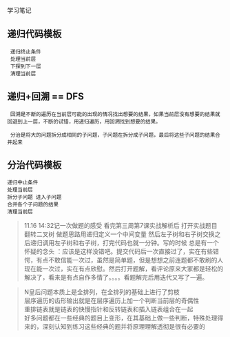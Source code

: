 学习笔记

递归代码模板
--------
     递归终止条件
     处理当前层
     下探到下一层
     清理当前层
    
递归+回溯 == DFS
-------------------------
     回溯是不断的遍历在当前层可能的出现的情况找出想要的结果，如果当前层没有想要的结果就回退到上一层，不断的试错，用递归遍历，用回溯找到想要的结果。

     分治是将大的问题拆分成相同的子问题，子问题在拆分成子问题，最后将这些子问题的结果合并起来


分治代码模板
--------
    递归中止条件
    处理当前层
    拆分子问题 进入子问题
    合并各个子问题的结果
    清理当前层
    
   
   >11.16 14:32记一次做题的感受
看完第三周第7课实战解析后 打开实战题目 翻转二叉树 做题思路用递归定义一个中间变量 然后左子树和右子树交换之后递归调用左子树和右子树，打完代码也就一分钟。写的时候 总是有一个怀疑的念头 ：应该是这样没错吧。提交代码后一次直接过了，实在有些错愕，有点不敢信能一次过，虽然是简单题，但是想想之前连题都不敢刷的人现在能一次过，实在有点欣慰。然后打开题解，看评论原来大家都是轻松的解决了，看来是有点自作多情了。。。。看题解完后用迭代又写了一遍。

    
   
   
   
   >N皇后问题本质上是全排列，在全排列的基础上进行了剪枝</br>
   层序遍历的齿形输出就是在层序遍历上加一个判断当前层的奇偶性</br>
   重排链表就是链表的快慢指针和反转链表和插入链表组合在一起</br>
   好多问题都在一些经典的题目上变形，在其基础上做一些判断，特殊处理得来的，深刻认知到练习这些经典的题并将原理理解透彻是很有必要的</br>
